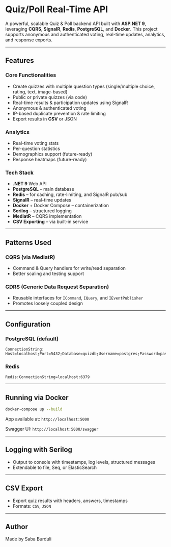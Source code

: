 
# Quiz/Poll Real-Time API

A powerful, scalable Quiz & Poll backend API built with **ASP.NET 9**, leveraging **CQRS**, **SignalR**, **Redis**, **PostgreSQL**, and **Docker**. This project supports anonymous and authenticated voting, real-time updates, analytics, and response exports.

---

##  Features

###  Core Functionalities

* Create quizzes with multiple question types (single/multiple choice, rating, text, image-based)
* Public or private quizzes (via code)
* Real-time results & participation updates using SignalR
* Anonymous & authenticated voting
* IP-based duplicate prevention & rate limiting
* Export results in **CSV** or JSON

###  Analytics

* Real-time voting stats
* Per-question statistics
* Demographics support (future-ready)
* Response heatmaps (future-ready)

###  Tech Stack

* **.NET 9** Web API
* **PostgreSQL** – main database
* **Redis** – for caching, rate-limiting, and SignalR pub/sub
* **SignalR** – real-time updates
* **Docker** + Docker Compose – containerization
* **Serilog** – structured logging
* **MediatR** – CQRS implementation
* **CSV Exporting** – via built-in service

---

##  Patterns Used

### CQRS (via MediatR)

* Command & Query handlers for write/read separation
* Better scaling and testing support

###  GDRS (Generic Data Request Separation)

* Reusable interfaces for `ICommand`, `IQuery`, and `IEventPublisher`
* Promotes loosely coupled design

---

##  Configuration

### PostgreSQL (default)

```
ConnectionString: Host=localhost;Port=5432;Database=quizdb;Username=postgres;Password=password
```

### Redis

```
Redis:ConnectionString=localhost:6379
```

---

##  Running via Docker

```bash
docker-compose up --build
```

App available at: `http://localhost:5000`

Swagger UI: `http://localhost:5000/swagger`

---

##  Logging with Serilog

* Output to console with timestamps, log levels, structured messages
* Extendable to file, Seq, or ElasticSearch

---

## CSV Export

* Export quiz results with headers, answers, timestamps
* Formats: `CSV`, `JSON`

---

##  Author

Made by Saba Burduli
